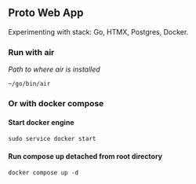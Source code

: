 ## Proto Web App
Experimenting with stack: Go, HTMX, Postgres, Docker.

### Run with air
_Path to where air is installed_
```
~/go/bin/air
```

### Or with docker compose
#### Start docker engine
```
sudo service docker start
```

#### Run compose up detached from root directory
```
docker compose up -d
```
